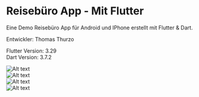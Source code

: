 # Reisebüro App - Mit Flutter

Eine Demo Reisebüro App für Android und IPhone erstellt
mit Flutter & Dart.

Entwickler: Thomas Thurzo

Flutter Version: 3.29  
Dart Version: 3.7.2  

![Alt text](Screenshots/image1.png "Beatiful World")    
![Alt text](Screenshots/image2.png "Beatiful World")  
![Alt text](Screenshots/image3.png "Beatiful World")  
![Alt text](Screenshots/image4.png "Beatiful World")  



